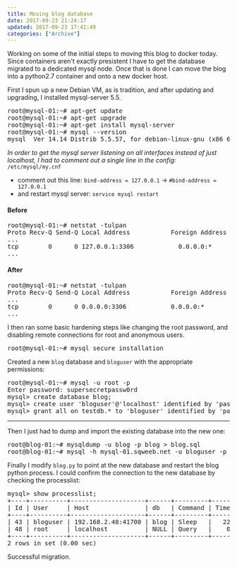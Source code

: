 ```yaml
---
title: Moving blog database
date: 2017-09-23 21:24:17
updated: 2017-09-23 17:41:49
categories: ["Archive"]
---
```


Working on some of the initial steps to moving this blog to docker today. Since containers aren't exactly presistent I have to get the database migrated to a dedicated mysql node. Once that is done I can move the blog into a python2.7 container and onto a new docker host.

First I spun up a new Debian VM, as is tradition, and after updating and upgrading, I installed mysql-server 5.5.

<pre class="prettyprint">
root@mysql-01:~# apt-get update
root@mysql-01:~# apt-get upgrade
root@mysql-01:~# apt-get install mysql-server
root@mysql-01:~# mysql --version
mysql  Ver 14.14 Distrib 5.5.57, for debian-linux-gnu (x86_64) using readline 6.3
</pre>

_In order to get the mysql server listening on all interfaces instead of just localhost, I had to comment out a single line in the config:_ `/etc/mysql/my.cnf`

  - comment out this line: `bind-address = 127.0.0.1` -> `#bind-address = 127.0.0.1`
  - and restart mysql server: `service mysql restart`

#### Before
<pre class="prettyprint">
root@mysql-01:~# netstat -tulpan
Proto Recv-Q Send-Q Local Address           Foreign Address         State       PID/Program name
...
tcp        0      0 127.0.0.1:3306            0.0.0.0:*               LISTEN      10710/mysqld
...
</pre>

#### After
<pre class="prettyprint">
root@mysql-01:~# netstat -tulpan
Proto Recv-Q Send-Q Local Address           Foreign Address         State       PID/Program name
...
tcp        0      0 0.0.0.0:3306            0.0.0.0:*               LISTEN      10710/mysqld
...
</pre>

I then ran some basic hardening steps like changing the root password, and disabling remote connections for root and anonymous users.

<pre class="prettyprint">
root@mysql-01:~# mysql_secure_installation
</pre>

Created a new `blog` database and `bloguser` with the appropriate permissions:

<pre class="prettyprint">
root@mysql-01:~# mysql -u root -p
Enter password: supersecretpassw0rd
mysql> create database blog;
mysql> create user 'bloguser'@'localhost' identified by 'password';
mysql> grant all on testdb.* to 'bloguser' identified by 'password';
</pre>

___

Then I just had to dump and import the existing database into the new one:

<pre class="prettyprint">
root@blog-01:~# mysqldump -u blog -p blog > blog.sql
root@blog-01:~# mysql -h mysql-01.sqweeb.net -u bloguser -p blog < blog.sql
</pre>

Finally I modify `blog.py` to point at the new database and restart the blog python process. I could confirm the connection to the new database by checking the processlist:
<pre class="prettyprint">
mysql> show processlist;
+----+----------+--------------------+------+---------+------+-------+------------------+
| Id | User     | Host               | db   | Command | Time | State | Info             |
+----+----------+--------------------+------+---------+------+-------+------------------+
| 43 | bloguser | 192.168.2.48:41700 | blog | Sleep   |   22 |       | NULL             |
| 48 | root     | localhost          | NULL | Query   |    0 | NULL  | show processlist |
+----+----------+--------------------+------+---------+------+-------+------------------+
2 rows in set (0.00 sec)
</pre>

Successful migration.